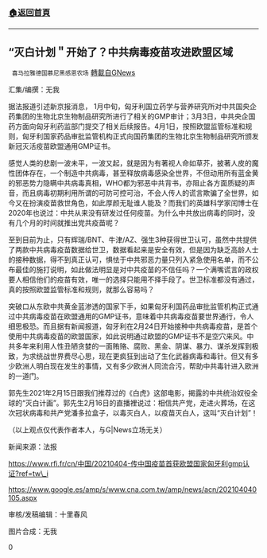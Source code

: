 ###  [:house:返回首頁](https://github.com/ourhimalayas/txt)
---

## “灭白计划＂开始了？中共病毒疫苗攻进欧盟区域
` 喜马拉雅德国慕尼黑感恩农场` [轉載自GNews](https://gnews.org/zh-hans/1050587/)

汇集/编撰：无我

据法报道引述新京报消息， 1月中旬，匈牙利国立药学与营养研究所对中共国央企药集团的生物北京生物制品研究所进行了相关的GMP审计；3月3日，中共央企国药方面向匈牙利药监部门提交了相关后续报告。4月1日，按照欧盟监管标准和规则，匈牙利国家药品审批监管机构正式向国药集团的生物北京生物制品研究所颁发新冠灭活疫苗欧盟通用GMP证书。

感觉人类的悲剧一波未平，一波又起，就是因为有著视人命如草芥，披著人皮的魔性团体存在，一个制造中共病毒，甚至释放病毒感染全世界，不但动用所有蓝金黄的邪恶势力隐瞒中共病毒真相，WHO都为邪恶中共背书，亦阻止各方面质疑的声音，而且病毒初期利用所谓的可防可控可治，不会人传人的谎言欺骗了全世界，如今又在扮演疫苗救世角色，如此厚颜无耻谁人能及？而我们的英雄科学家闰博士在2020年也说过：中共从来没有研发过任何疫苗。为什么中共放出病毒的同时，没有几个月的时间就推出党共疫苗呢？

至到目前为止，只有辉瑞/BNT、牛津/AZ、强生3种获得世卫认可，虽然中共提供了两款中共病毒疫苗数据给世卫，数据看起来是安全有效，但是因为缺乏高龄人士的接种数据，得不到真正认可，惧怯于中共邪恶力量只列入紧急使用名单，而不公布最佳的施打说明，如此做法明显是对中共疫苗的不信任吗？一个满嘴谎言的政权要人相信他们的疫苗有效，唯一的选择只能用不择手段了。世卫标准都没有通过，真的按照欧盟监管标准和规则，就那么容易吗？

突破口从东欧中共黄金蓝渗透的国家下手，如果匈牙利国药品审批监管机构正式通过中共病毒疫苗在欧盟通用的GMP证书，意味着中共病毒疫苗要世界通行，令人细思极恐。而且据有新闻报道，匈牙利在2月24日开始接种中共病毒疫苗，是首个使用中共病毒疫苗的欧盟国家，如此说明通过欧盟的GMP证书不是空穴来风。中共多年来利用人性丑陋贪婪的一面贿赂、腐败、黑金、阴谋、暴力、谋杀发挥到极致，为求统战世界费尽心思，现在更疯狂到出动了生化武器病毒和毒针。但又有多少欧洲人明白现在发生的事情，又有多少欧洲人同流合污，帮助中共毒针进入欧洲的一道门。

郭先生2021年2月15日跟我们推荐过的《白虎》这部电影，揭露的中共统治奴役全球的“灭白计画”。郭先生2月16日的直播裡说过：相信共产党，走进火葬场，在这次冠状病毒和共产党潘多拉盒子，以毒灭白人，以疫苗灭白人，这叫“灭白计划”！

（以上观点仅代表作者本人，与G|News立场无关）

新闻来源：法报

https://www.rfi.fr/cn/中国/20210404-传中国疫苗首获欧盟国家匈牙利gmp认证?ref=tw\_i

https://www.google.es/amp/s/www.cna.com.tw/amp/news/acn/202104040105.aspx

审核/发稿编辑：十里春风

图片合成：无我

0
